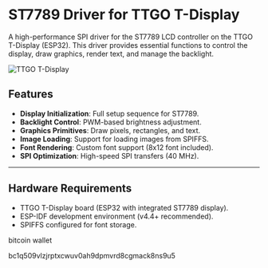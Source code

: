 # ST7789 Driver for TTGO T-Display

A high-performance SPI driver for the ST7789 LCD controller on the TTGO T-Display (ESP32). This driver provides essential functions to control the display, draw graphics, render text, and manage the backlight.

![TTGO T-Display](https://m.media-amazon.com/images/I/51sRifUrKhL.jpg)


## Features
- **Display Initialization**: Full setup sequence for ST7789.
- **Backlight Control**: PWM-based brightness adjustment.
- **Graphics Primitives**: Draw pixels, rectangles, and text.
- **Image Loading**: Support for loading images from SPIFFS.
- **Font Rendering**: Custom font support (8x12 font included).
- **SPI Optimization**: High-speed SPI transfers (40 MHz).

---

## Hardware Requirements
- TTGO T-Display board (ESP32 with integrated ST7789 display).
- ESP-IDF development environment (v4.4+ recommended).
- SPIFFS configured for font storage.

bitcoin wallet

bc1q509vlzjrptxcwuv0ah9dpmvrd8cgmack8ns9u5